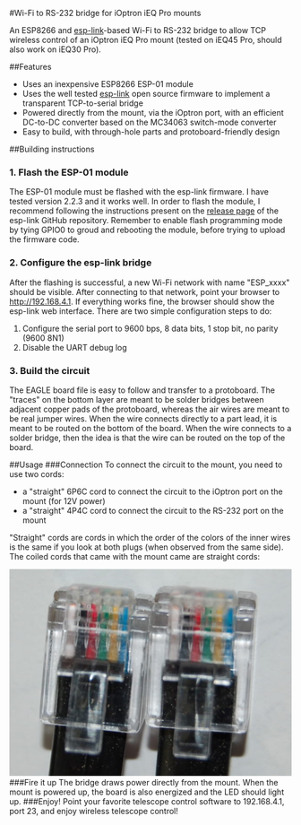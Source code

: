 #Wi-Fi to RS-232 bridge for iOptron iEQ Pro mounts

An ESP8266 and [esp-link](https://github.com/jeelabs/esp-link)-based Wi-Fi to RS-232 bridge to allow TCP wireless control of an iOptron iEQ Pro mount (tested on iEQ45 Pro, should also work on iEQ30 Pro).


##Features
* Uses an inexpensive ESP8266 ESP-01 module
* Uses the well tested [esp-link](https://github.com/jeelabs/esp-link) open source firmware to implement a transparent TCP-to-serial bridge
* Powered directly from the mount, via the iOptron port, with an efficient DC-to-DC converter based on the MC34063 switch-mode converter
* Easy to build, with through-hole parts and protoboard-friendly design

##Building instructions
### 1. Flash the ESP-01 module
The ESP-01 module must be flashed with the esp-link firmware. I have tested version 2.2.3 and it works well.
In order to flash the module, I recommend following the instructions present on the [release page](https://github.com/jeelabs/esp-link/releases) of the esp-link GitHub repository. Remember to enable flash programming mode by tying GPIO0 to groud and rebooting the module, before trying to upload the firmware code.
### 2. Configure the esp-link bridge
After the flashing is successful, a new Wi-Fi network with name "ESP_xxxx" should be visible. After connecting to that network, point your browser to http://192.168.4.1. If everything works fine, the browser should show the esp-link web interface. There are two simple configuration steps to do:

1. Configure the serial port to 9600 bps, 8 data bits, 1 stop bit, no parity (9600 8N1)
2. Disable the UART debug log

### 3. Build the circuit
The EAGLE board file is easy to follow and transfer to a protoboard. The "traces" on the bottom layer are meant to be solder bridges between adjacent copper pads of the protoboard, whereas the air wires are meant to be real jumper wires. When the wire connects directly to a part lead, it is meant to be routed on the bottom of the board. When the wire connects to a solder bridge, then the idea is that the wire can be routed on the top of the board.

##Usage
###Connection
To connect the circuit to the mount, you need to use two cords: 
* a "straight" 6P6C cord to connect the circuit to the iOptron port on the mount (for 12V power)
* a "straight" 4P4C cord to connect the circuit to the RS-232 port on the mount

"Straight" cords are cords in which the order of the colors of the inner wires is the same if you look at both plugs (when observed from the same side). The coiled cords that came with the mount came are straight cords:

![Straight cord plugs](images/straight_cord.jpg "Plugs of a straight cord")
###Fire it up
The bridge draws power directly from the mount. When the mount is powered up, the board is also energized and the LED should light up.
###Enjoy!
Point your favorite telescope control software to 192.168.4.1, port 23, and enjoy wireless telescope control!